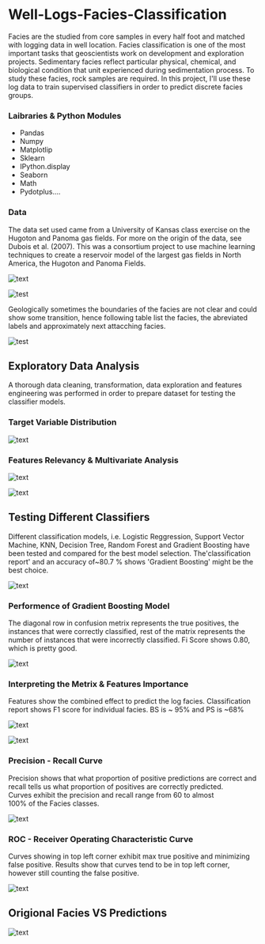 # Well-Logs-Facies-Classification

Facies are the studied from core samples in every half foot and matched with logging data in well location. Facies classification is one of the most important tasks that geoscientists work on development and exploration projects. Sedimentary facies reflect particular physical, chemical, and biological condition that unit experienced during sedimentation process. To study these facies, rock samples are required. In this project, I'll use these log data to train supervised classifiers in order to predict discrete facies groups.

### Laibraries & Python Modules 
* Pandas
* Numpy
* Matplotlip
* Sklearn
* IPython.display
* Seaborn
* Math
* Pydotplus....

### Data

The data set used came from a University of Kansas class exercise on the Hugoton and Panoma gas fields. For more on the origin of the data, see Dubois et al. (2007). This was a  consortium project to use machine learning techniques to create a reservoir model of the largest gas fields in North America, the Hugoton and Panoma Fields.

![text](https://user-images.githubusercontent.com/68614187/106039903-53fba780-609f-11eb-82ea-f28a92de5ddb.png)

![test](https://user-images.githubusercontent.com/68614187/106040457-1e0af300-60a0-11eb-90b1-fdc1e899aef7.png)

Geologically sometimes the boundaries of the facies are not clear and could show some transition, hence following table list the facies, the abreviated labels and approximately next attacching facies.

![test](https://user-images.githubusercontent.com/68614187/106040494-29f6b500-60a0-11eb-9688-6d4e8ec10aec.png)


## Exploratory Data Analysis
A thorough data cleaning, transformation, data exploration and features engineering was performed in order to prepare dataset for testing the classifier models.

### Target Variable Distribution
![text](https://user-images.githubusercontent.com/68614187/106041128-097b2a80-60a1-11eb-98be-0abaa52039cf.png)

### Features Relevancy & Multivariate Analysis

![text](https://user-images.githubusercontent.com/68614187/106041196-1bf56400-60a1-11eb-913f-f2f47a7359b5.png)

![text](https://user-images.githubusercontent.com/68614187/106043439-0a618b80-60a4-11eb-95f6-516152fda865.png)

## Testing Different Classifiers

Different classification models, i.e. Logistic Reggression, Support Vector Machine, KNN, Decision Tree, Random Forest and Gradient Boosting have been tested and compared for the best model selection. The'classification report' and an accuracy of~80.7 % shows 'Gradient Boosting' might be the best choice.

![text](https://user-images.githubusercontent.com/68614187/106046625-1ea78780-60a8-11eb-933b-bfc60968d734.png)

### Performence of Gradient Boosting Model

The diagonal row in confusion metrix represents the true positives, the instances that were correctly classified, rest of the matrix represents the number of instances that were incorrectly classified. Fi Score shows 0.80, which is pretty good. 

![text](https://user-images.githubusercontent.com/68614187/106048683-cfaf2180-60aa-11eb-9d9c-24656de5adb3.png)


### Interpreting the Metrix & Features Importance

Features show the combined effect to predict the log facies. Classification report shows F1 score for individual facies. BS is ~ 95% and PS is ~68% 

![text](https://user-images.githubusercontent.com/68614187/106049815-354fdd80-60ac-11eb-94b4-a738970fec30.png)

![text](https://user-images.githubusercontent.com/68614187/106049884-4567bd00-60ac-11eb-9922-9c69c43cebf0.png)

### Precision - Recall Curve

Precision shows that what proportion of positive predictions are correct and recall tells us what proportion of positives are correctly predicted. Curves exhibit the precision and recall range from 60 to almost 100% of the Facies classes.

![text](https://user-images.githubusercontent.com/68614187/106051086-9926d600-60ad-11eb-9410-ae4d1efd4ac5.png)

### ROC - Receiver Operating Characteristic Curve

Curves showing in top left corner exhibit max true positive and minimizing false positive. Results show that curves tend to be in top left corner, however still counting the false positive. 

![text](https://user-images.githubusercontent.com/68614187/106051265-db501780-60ad-11eb-8b49-c9157f67dd9d.png)

## Origional Facies VS Predictions

![text](https://user-images.githubusercontent.com/68614187/106051516-2702c100-60ae-11eb-9c1d-979f0db51559.png)




